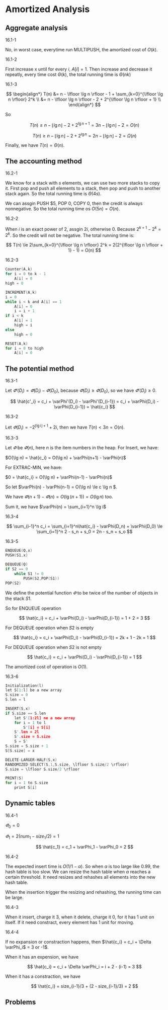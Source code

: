# Amortized Analysis

## Aggregate analysis

16.1-1

No, in worst case, everytime run MULTIPUSH, the amortized cost of $O(k)$.

16.1-2

First increase x until for every $i$, $A[i] = 1$. Then increase and decrease it repeatly, every time cost $\Theta(k)$, the total running time is $\Theta(nk)$

16.1-3

$$
\begin{align*}
T(n) &= n - \lfloor \lg n \rfloor - 1 + \sum_{k=0}^{\lfloor \lg n \rfloor} 2^k \\
&= n - \lfloor \lg n \rfloor - 2 + 2^{\lfloor \lg n \rfloor + 1} \\
\end{align*}
$$

So

$$
T(n) \le n - \lfloor \lg n \rfloor - 2 + 2^{\lg n + 1} = 3n - \lfloor \lg n \rfloor - 2 = O(n)
$$

$$
T(n) \ge n - \lfloor \lg n \rfloor - 2 + 2^{\lg n} = 2n - \lfloor \lg n \rfloor - 2 = \Omega(n)
$$

Finally, we have $T(n) = \Theta(n)$.

## The accounting method

16.2-1

We know for a stack with $s$ elements, we can use two more stacks to copy it. First pop and push all elements to a stack, then pop and push to another stack again. So the total running time is $\Theta(4s)$.

We can assgin PUSH $5, POP 0, COPY 0, then the credit is always nonnegative. So the total running time os $O(5n) = O(n)$.

16.2-2

When $i$ is an exact power of 2, assgin $2i$, otherwise 0. Because $2^{k+1} - 2^k = 2^k$. So the credit will not be negative. The total running time is:

$$
T(n) \le 2\sum_{k=0}^{\lfloor \lg n \rfloor} 2^k = 2(2^{lfloor \lg n \rfloor + 1} - 1) = O(n)
$$

16.2-3

```c
Counter(A,k)
for i = 0 to k - 1
    A[i] = 0
high = 0

INCREMENT(A,k)
i = 0
while i < k and A[i] == 1
    A[i] = 0
    i = i + 1
if i < k
    A[i] = 1
    high = i
else
    high = 0

RESET(A,k)
for i = 0 to high
    A[i] = 0
```

## The potential method

16.3-1

Let $\varPhi'(D_i) = \varPhi(D_i) - \varPhi(D_0)$, because $\varPhi(D_i) \ge \varPhi(D_0)$, so we have $\varPhi'(D_i) \ge 0$.

$$
\hat{c'_i} = c_i + \varPhi'(D_i) - \varPhi'(D_{i-1}) = c_i + \varPhi(D_i) - \varPhi(D_{i-1}) = \hat{c_i}
$$

16.3-2

Let $\varPhi(D_i) = -2^{\lfloor \lg i \rfloor + 1} + 2i$, then we have $T(n) < 3n = O(n)$.

16.3-3

Let $\varPhi$ be $\varPhi(n)$, here $n$ is the item numbers in the heap. For Insert, we have:

$O(\lg n) = \hat{c_i} = O(\lg n) + \varPhi(n+1) - \varPhi(n)$

For EXTRAC-MIN, we have:

$0 = \hat{c_i} = O(\lg n) + \varPhi(n-1) - \varPhi(n)$

So let $\varPhi(n) - \varPhi(n-1) = O(\lg n) \le c \lg n $.

We have $\varPhi(n+1) - \varPhi(n) = O(\lg(n+1)) = O(\lg n)$ too.

Sum it, we have $\varPhi(n) = \sum_{i=1}^n \lg i$


16.3-4

$$
\sum_{i-1}^n c_i = \sum_{i=1}^n\hat{c_i} - \varPhi(D_n) + \varPhi(D_0) \le \sum_{i=1}^n 2 - s_n + s_0 = 2n - s_n + s_o
$$

16.3-5

```c
ENQUEUE(Q,x)
PUSH(S1,x)

DEQUEUE(Q)
if S2 == 0
    while S1 != 0
        PUSH(S2,POP(S1))
POP(S2)
```

We define the potential function $\varPhi$ to be twice of the number of objects in the stack $S1$.

So for ENQUEUE operation

$$
\hat{c_i} = c_i + \varPhi(D_i) - \varPhi(D_{i-1}) = 1 + 2 = 3
$$

For DEQUEUE operation when $S2$ is empty

$$
\hat{c_i} = c_i + \varPhi(D_i) - \varPhi(D_{i-1}) = 2k + 1 - 2k = 1
$$

For DEQUEUE operation when $S2$ is not empty

$$
\hat{c_i} = c_i + \varPhi(D_i) - \varPhi(D_{i-1}) = 1
$$

The amortized cost of operation is $O(1)$.

16.3-6

```c
Initialization(l)
let S[1:l] be a new array
S.size = 0
S.len = l

INSERT(S,x)
if S.size == S.len
    let S'[1:2l] ne a new array
    for i = 1 to l
        S'[i] = S[i]
    S'.len = 2l
    S'.size = S.size
    S = S'
S.size = S.size + 1
S[S.size] = x

DELETE-LARGER-HALF(S,x)
RANDOMIZED-SELECT(S,1,S.size, \lfloor S.size/2 \rfloor)
S.size = \lfloor S.size/2 \rfloor

PRINT(S)
for i = 1 to S.size
    print S[i]
```

## Dynamic tables

16.4-1

$\varPhi_0 = 0$

$\varPhi_1 = 2(num_1 - size_1/2) = 1$

$$
\hat{c_1} = c_1 + \varPhi_1 - \varPhi_0 = 2
$$

16.4-2

The expected insert time is $O(1/{1-\alpha})$. So when $\alpha$ is too large like 0.99, the hash table is too slow. We can resize the hash table when $\alpha$ reaches a certain threshold. It need resizes and rehashes all elements into the new hash table.

When the insertion trigger the resizing and rehashing, the running time can be large.

16.4-3

When it insert, charge it 3, when it delete, charge it 0, for it has 1 unit on itself. If it need constract, every element has 1 unit for moving. 

16.4-4

If no expansion or constraction happens, then $\hat{c_i} = c_i + \Delta \varPhi_i$ = 3 or -1$.

When it has an expension, we have

$$
\hat{c_i} = c_i + \Delta \varPhi_i = i + 2 - (i-1) = 3
$$

When it has a constraction, we have

$$
\hat{c_i} = size_{i-1}/3 + (2 - size_{i-1}/3) = 2
$$

## Problems
